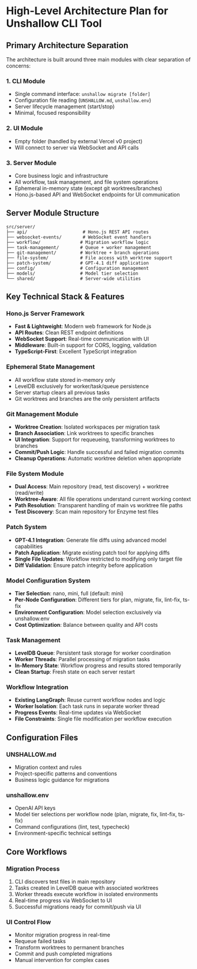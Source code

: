 # High-Level Architecture Plan for Unshallow CLI Tool

## Primary Architecture Separation

The architecture is built around three main modules with clear separation of concerns:

### 1. CLI Module
- Single command interface: `unshallow migrate [folder]`
- Configuration file reading (`UNSHALLOW.md`, `unshallow.env`)
- Server lifecycle management (start/stop)
- Minimal, focused responsibility

### 2. UI Module  
- Empty folder (handled by external Vercel v0 project)
- Will connect to server via WebSocket and API calls

### 3. Server Module
- Core business logic and infrastructure
- All workflow, task management, and file system operations
- Ephemeral in-memory state (except git worktrees/branches)
- Hono.js-based API and WebSocket endpoints for UI communication

## Server Module Structure

```
src/server/
├── api/                     # Hono.js REST API routes
├── websocket-events/        # WebSocket event handlers  
├── workflow/               # Migration workflow logic
├── task-management/        # Queue + worker management
├── git-management/         # Worktree + branch operations
├── file-system/            # File access with worktree support
├── patch-system/           # GPT-4.1 diff application
├── config/                 # Configuration management
├── models/                 # Model tier selection
└── shared/                 # Server-wide utilities
```

## Key Technical Stack & Features

### Hono.js Server Framework
- **Fast & Lightweight**: Modern web framework for Node.js
- **API Routes**: Clean REST endpoint definitions
- **WebSocket Support**: Real-time communication with UI
- **Middleware**: Built-in support for CORS, logging, validation
- **TypeScript-First**: Excellent TypeScript integration

### Ephemeral State Management
- All workflow state stored in-memory only
- LevelDB exclusively for worker/task/queue persistence
- Server startup clears all previous tasks
- Git worktrees and branches are the only persistent artifacts

### Git Management Module
- **Worktree Creation**: Isolated workspaces per migration task
- **Branch Association**: Link worktrees to specific branches
- **UI Integration**: Support for requeueing, transforming worktrees to branches
- **Commit/Push Logic**: Handle successful and failed migration commits
- **Cleanup Operations**: Automatic worktree deletion when appropriate

### File System Module
- **Dual Access**: Main repository (read, test discovery) + worktree (read/write)
- **Worktree-Aware**: All file operations understand current working context
- **Path Resolution**: Transparent handling of main vs worktree file paths
- **Test Discovery**: Scan main repository for Enzyme test files

### Patch System
- **GPT-4.1 Integration**: Generate file diffs using advanced model capabilities
- **Patch Application**: Migrate existing patch tool for applying diffs
- **Single File Updates**: Workflow restricted to modifying only target file
- **Diff Validation**: Ensure patch integrity before application

### Model Configuration System
- **Tier Selection**: nano, mini, full (default: mini)
- **Per-Node Configuration**: Different tiers for plan, migrate, fix, lint-fix, ts-fix
- **Environment Configuration**: Model selection exclusively via unshallow.env
- **Cost Optimization**: Balance between quality and API costs

### Task Management
- **LevelDB Queue**: Persistent task storage for worker coordination
- **Worker Threads**: Parallel processing of migration tasks
- **In-Memory State**: Workflow progress and results stored temporarily
- **Clean Startup**: Fresh state on each server restart

### Workflow Integration  
- **Existing LangGraph**: Reuse current workflow nodes and logic
- **Worker Isolation**: Each task runs in separate worker thread
- **Progress Events**: Real-time updates via WebSocket
- **File Constraints**: Single file modification per workflow execution

## Configuration Files

### UNSHALLOW.md
- Migration context and rules
- Project-specific patterns and conventions
- Business logic guidance for migrations

### unshallow.env  
- OpenAI API keys
- Model tier selections per workflow node (plan, migrate, fix, lint-fix, ts-fix)
- Command configurations (lint, test, typecheck)
- Environment-specific technical settings

## Core Workflows

### Migration Process
1. CLI discovers test files in main repository
2. Tasks created in LevelDB queue with associated worktrees
3. Worker threads execute workflow in isolated environments
4. Real-time progress via WebSocket to UI
5. Successful migrations ready for commit/push via UI

### UI Control Flow
- Monitor migration progress in real-time
- Requeue failed tasks
- Transform worktrees to permanent branches
- Commit and push completed migrations
- Manual intervention for complex cases